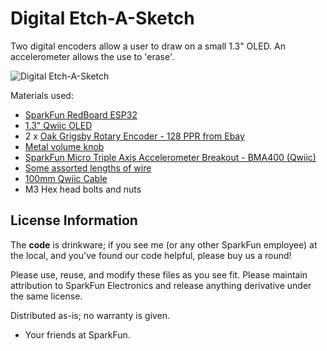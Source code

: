 Digital Etch-A-Sketch
==============

Two digital encoders allow a user to draw on a small 1.3" OLED. An accelerometer allows the use to 'erase'.

![Digital Etch-A-Sketch](https://raw.githubusercontent.com/nseidle/Etch-A-Sketch/main/Digital_Etch-A-Sketch.png.png)

Materials used:

* [SparkFun RedBoard ESP32](https://www.sparkfun.com/sparkfun-iot-redboard-esp32-development-board.html)
* [1.3" Qwiic OLED](https://www.sparkfun.com/sparkfun-qwiic-oled-1-3in-128x64.html)
* 2 x [Oak Grigsby Rotary Encoder - 128 PPR from Ebay](https://www.ebay.com/itm/284621140154)
* [Metal volume knob](https://www.amazon.com/dp/B07TSR4XM3?ref_=pe_123509780_1038749300_fed_asin_title)
* [SparkFun Micro Triple Axis Accelerometer Breakout - BMA400 (Qwiic)](https://www.sparkfun.com/sparkfun-micro-triple-axis-accelerometer-breakout-bma400-qwiic.html)
* [Some assorted lengths of wire](https://www.youtube.com/watch?v=Wxu7z7hfVns)
* [100mm Qwiic Cable](https://www.sparkfun.com/flexible-qwiic-cable-100mm.html)
* M3 Hex head bolts and nuts

License Information
-------------------
The **code** is drinkware; if you see me (or any other SparkFun employee) at the local, and you've found our code helpful, please buy us a round!

Please use, reuse, and modify these files as you see fit. Please maintain attribution to SparkFun Electronics and release anything derivative under the same license.

Distributed as-is; no warranty is given.

- Your friends at SparkFun.
